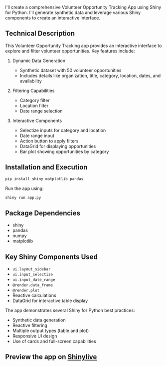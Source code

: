 I'll create a comprehensive Volunteer Opportunity Tracking App using Shiny for Python. I'll generate synthetic data and leverage various Shiny components to create an interactive interface.



## Technical Description
This Volunteer Opportunity Tracking app provides an interactive interface to explore and filter volunteer opportunities. Key features include:

1. Dynamic Data Generation
   - Synthetic dataset with 50 volunteer opportunities
   - Includes details like organization, title, category, location, dates, and availability

2. Filtering Capabilities
   - Category filter
   - Location filter
   - Date range selection

3. Interactive Components
   - Selectize inputs for category and location
   - Date range input
   - Action button to apply filters
   - DataGrid for displaying opportunities
   - Bar plot showing opportunities by category

## Installation and Execution
```bash
pip install shiny matplotlib pandas
```

Run the app using:
```bash
shiny run app.py
```

## Package Dependencies
- shiny
- pandas
- numpy
- matplotlib

## Key Shiny Components Used
- `ui.layout_sidebar`
- `ui.input_selectize`
- `ui.input_date_range`
- `@render.data_frame`
- `@render.plot`
- Reactive calculations
- DataGrid for interactive table display

The app demonstrates several Shiny for Python best practices:
- Synthetic data generation
- Reactive filtering
- Multiple output types (table and plot)
- Responsive UI design
- Use of cards and full-screen capabilities
## Preview the app on [Shinylive](https://shinylive.io/py/app/#h=0&code=NobwRAdghgtgpmAXAAjFADugdOgnmAGlQGMB7CAFzkqVQEsZ1SAnC5AEyioobgB0IDJq2TMoEdqRgChLNunGcAzsigr07GYznIIAV0a5VKiOi3C2MLugA2pCjboAjHLlv3jyWxQECAZsxSyEoAFnQQRrIiAIKYRMzU7HDMRHp08XBQxDwAbvwQAgDEyADKuJQhcDzEyAAiXFDIAOLUyVx05AJJfsgA5q1iVAD6OaQ2epRwyUOcFFAAFACUiALIa8gsveJ0AF7t5CoAvMjAq+vnfGAASnDsyADCgUpKl0SXADKkxFA2yABipFIdwAQuIANavZCXaKCKy-EqVGxUZiQs7nNaXe5SGATOgUIxNKDMJIFQhQsAlagdZgPajI1FgACapD0FBCyAAsnSWKE6OhkAAFQK9MTSMlo9GXACiEBydECEHglB+DwOyRy+wgzUCejM4rAAAkpHAbHBnqVEfTxVr0RiwJ9vr8jUp0HifgysTAcYJ8Q9TeIALS65AASR9dHaeUuEoAuhKJd8qL0WHQzchjqcbbbMdjcb7Kcw5cR+PqDZkkSFvgkGTCGCqAOomvxEktvLOSsAyuUKpVzGwMqXsPSJjqkt4UqksUq6iyo9sXJkstl1OB5OzoXsD+DMfoQYhGG4utXR9tx9sSuwjg7pk4She1UgAd0oT7H5MbSgoSjoSQHai-P6tuSAByciVBIDIlEu4GaNatp2iUehOHozBOOIyDRAkUAMgAqqh6H3HSyQMlcKEqp63p4rgJ7nGeFztrMjQZnR6x+FOdDIOEojiP08wAKwAAzLHe6yfkSFAzFwcA3hoWAACq8GJjBYBAT5LMgADUXjsPJvBJEiCycLgSiHGIEhSFgZnsOEFDzAJRAAIwABxCYsIlrIkklUDeYmsF50labJCnwPpczzEZJlWRZVk2fMDlEAAzK57lQvO6yMVgGDoIk8wgClC6kJgch5rgQw-pcKB+JcABqADy7wgHQGkOYgAkJewAC+rz5eslybNsew8J0tBRTAWDECEpB0MW8z9YIg2jkoiwED1do8A4JaVTVYwTFQyTICAo3jZN01wPMwAAORCqQABWcDZBdRAXWGeIRrkcCPcgV3CqKF0xosHUHU1DldYQq3komcDJsw1EjYoFkTVNM2Q9DqZLStaXZmAl6ahV3HmWNiOnfMONDRA6Pg5cvkSbMm3BHMfm0xj8Edp5tN42zUnMyzvVgJNKFKEMEBTEksEoEdMWUPMABMRAACxCdzPPkkoYJ0DYNiCwkACOaQJGL+OSGNSiwLYZ2nGAFG4leb6XAKITGdNKrvFATgsAycn3SEgiOqUasay8cHK8HIch5cntZGEEC9Fu9ijiqiFFawNbsDA4R0J+gx0FGYAxm2ocF4X6wS4osXxcgCWLMtlNgEeX5DFAGrq67pp4yXEhl0Q0tCSlHVuee7YJBQKFarJ9RzH8opnYx-dFM0AxScgozjJM+2MQIy+7VMzAzD0xy7m0wyb6vO+MUsvgQMUCLhEYsRmNAmBDGkN5pDgUD9EMfjjD+8wSq-lRQHYEMMgkwpYpVfgaOSHJ3jzAugAHkcBAMEogTSHCpviU0oQpg+DAMgEICQ-BoL5hQCg6AlCIAAPQUOIOwCAN0lDjTsHodgX8WzjSkBQqAN0oAAA8KGOCcEoChbFKABigI+M0xoKEADYsAAHYsAOWoc8ThGssBpwgONZ4lwAB8F1+7nGru2V+ChhY2CGOtU0v8wDVR2ifZAtUk7Dx9EYOSYhiBgmImAIx5xX42CgLgJcQxvxJDQswX+mNkCvxCXAMJESQ6v3COgVkwSTT3R4DsM6lwUYsFhuOSkppsgPCktDPJqUi6FyJsWEyFtoga0uDGTSyBHCfnmMfPap8-AWxyTDBpWBcS6zOlXfOFTQ44iRHyU0hw-g-CUHAHxwdEmmBSXMwpGSsnYy+LjfUBT0nIAdNskZozg5VLNIcWp9Tc5NJabZdp29d4W1JqOPpAy9BDOWuU45wdxk8DNtM2Z8ylY8yWckmmUkhhmV4pcWmEKeJAUuOPaSVw4WXAWcrEFKSshkyGMhEh5BrFZRsKVPw6tkSB3HHfIl-xSXJHJcgYg-jnhDCIU4CgEAAzoGYHWXp3igWGL5esPxASglkHGDAcm8TFl0HGkSdgkqC6vyrEAgBSRwnQibv4pwpoHFOLzGjVFAr0XSqXKCryUBP5T2sYVCweqzQWJbiWNFoc-B6A1sE4gCRqCHDcW88GTqWaKtlfK0OgbiRDBVckaxjibXhjTE4Iw9wSm5INeDXxxrWSmvcLZbJSaYZDCzSmyJLMXVuqUB6qYEBvXMF9UW9YBj4L1rWP3WeEg4A9DmYWSNSTWREBNT24IZpvzkGEu2AAAlhbI2c4AypsMQCU3RkAkqRMkW4QxrXFVjUoJYKxIksJvHc6YLD2F4HPpElKxREXIGRdHaSfwaUokiXQHo3aKBYBhZCoZwABKNMUJxZZr731wqWMAByMYd0h2pv5G8tMeDwDfVJWD06yAwCcOEM6L74PDA-cB79RAYO8Ew1UAjGisCIaWI2nmnNvLHHw3B2jSGpCoeFvMDDgGb3AdA3hhDBH6PqN4aR3g5HwZ7po108KXSLqQdpn9ZAOjjhSakosZAAAyZA4nLpUY+o0uBxxNOLBYtmSJxRE1JlydS5dD6WZPr-aCmVpmYbqQAITHGhJc8DwcRMcC6Swy6PTcAycOMcDDfmlgGclEZ-ZWyybmfpI+59-6sBPPxUp5z5I6n9iQMJveXngA+YukliAAWgsJYK6FlKKUh4jy8xfc447EjJEw+agIsB8jnAXeu1gtrBZzC1UM9ztpPNLuRKujrzjXpmlPSzSrzAtQJFbcwLA48oBNC5XKrLwBLqjZKmVdgn0LpzV2JqPbliPpPT83tgre2FNUD25pvb-NmCC2FrcW4V2mD10blAZuvW-p53Bqs9Jo4hgwCBHAIhgRHyBxSi22rc3VU4DsD4Bibb6W5tKlm7dKVBv3pG7qzdk34J+eASySgRwcsXXOzGLAGpxhwGJ7tLdFH6Is28FgElvQUJnXZ9+TJhw4r2WQNIquKUidkAZwj+w8w1YSEOBdMJn1RUsFl6rXAWq3mfVuP0RXzBZdaqyGCfRKVWcndgbYleHSdUxvGyoeNxT7P+aZ+sVnPDNUmlgSZqGuTDeRNZ7gV3NhYHAQME4fapAejRo3db73LOkRYB4dUMEW7AhzDJocOWfEiAhCgLLrlvQQgUGj-BY3dA88SX8YE1kBPDNTaqFV1nvRiB+FPQILKN477zCyk-dIA7O3MEWGADqRBwDQHgLQMAOs9ZwF7Awig8eyRgBAVQGgKAwACCsKQxHAiBD6EMAIUxyg9+b+ouTTIbsZsCF5BER8P5+hfhq8HAfMYgA)
